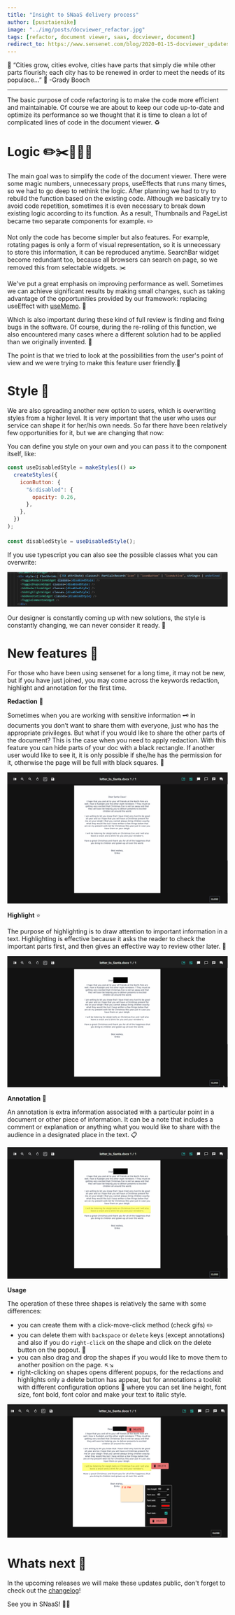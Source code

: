 ```yaml
---
title: "Insight to SNaaS delivery process"
author: [pusztaienike]
image: "../img/posts/docviewer_refactor.jpg"
tags: [refactor, document viewer, saas, docviewer, document]
redirect_to: https://www.sensenet.com/blog/2020-01-15-docviewer_updates
---
```


🌇 “Cities grow, cities evolve, cities have parts that simply die while other parts flourish; each city has to be renewed in order to meet the needs of its populace…” 🌆 -Grady Booch

---

The basic purpose of code refactoring is to make the code more efficient and maintainable. Of course we are about to keep our code up-to-date and optimize its performance so we thought that it is time to clean a lot of complicated lines of code in the document viewer. ♻️

# Logic ✏️✂️🚀🐛👭

The main goal was to simplify the code of the document viewer. There were some magic numbers, unnecessary props, useEffects that runs many times, so we had to go deep to rethink the logic. After planning we had to try to rebuild the function based on the existing code. Although we basically try to avoid code repetition, sometimes it is even necessary to break down existing logic according to its function. As a result, Thumbnails and PageList became two separate components for example. ✏️

Not only the code has become simpler but also features. For example, rotating pages is only a form of visual representation, so it is unnecessary to store this information, it can be reproduced anytime. SearchBar widget become redundant too, because all browsers can search on page, so we removed this from selectable widgets. ✂️

We've put a great emphasis on improving performance as well. Sometimes we can achieve significant results by making small changes, such as taking advantage of the opportunities provided by our framework: replacing useEffect with [useMemo](https://reactjs.org/docs/hooks-reference.html#usememo). 🚀

Which is also important during these kind of full review is finding and fixing bugs in the software. Of course, during the re-rolling of this function, we also encountered many cases where a different solution had to be applied than we originally invented. 🐛

The point is that we tried to look at the possibilities from the user's point of view and we were trying to make this feature user friendly.👭

# Style 🎨

We are also spreading another new option to users, which is overwriting styles from a higher level. It is very important that the user who uses our service can shape it for her/his own needs. So far there have been relatively few opportunities for it, but we are changing that now:

You can define you style on your own and you can pass it to the component itself, like:

```javascript
const useDisabledStyle = makeStyles(() =>
  createStyles({
    iconButton: {
      "&:disabled": {
        opacity: 0.26,
      },
    },
  })
);

const disabledStyle = useDisabledStyle();
```

If you use typescript you can also see the possible classes what you can overwrite:

<p align="center">
<img src="/img/posts/docviewer/overwrite_styles.png">
</p>

Our designer is constantly coming up with new solutions, the style is constantly changing, we can never consider it ready. 🎡

# New features 🎉

For those who have been using sensenet for a long time, it may not be new, but if you have just joined, you may come across the keywords redaction, highlight and annotation for the first time.

**Redaction** 🔳

Sometimes when you are working with sensitive information 🗝️ in documents you don’t want to share them with everyone, just who has the appropriate privileges. But what if you would like to share the other parts of the document? This is the case when you need to apply redaction.
With this feature you can hide parts of your doc with a black rectangle. If another user would like to see it, it is only possible if she/he has the permission for it, otherwise the page will be full with black squares. 🙈

<p align="center">
<img src="/img/posts/docviewer/redaction.gif">
</p>

**Highlight** ⭐

The purpose of highlighting is to draw attention to important information in a text. Highlighting is effective because it asks the reader to check the important parts first, and then gives an effective way to review other later. 📑

<p align="center">
<img src="/img/posts/docviewer/highlight.gif">
</p>

**Annotation** 💬

An annotation is extra information associated with a particular point in a document or other piece of information. It can be a note that includes a comment or explanation or anything what you would like to share with the audience in a designated place in the text. 📋

<p align="center">
<img src="/img/posts/docviewer/annotation.gif">
</p>

**Usage**

The operation of these three shapes is relatively the same with some differences:
- you can create them with a click-move-click method (check gifs) ✏️
- you can delete them with `backspace` or `delete` keys (except annotations) and also if you do `right-click` on the shape and click on the delete button on the popout. 🚮
- you can also drag and drop the shapes if you would like to move them to another position on the page. ↖️↘️
- right-clicking on shapes opens different popups, for the redactions and highlights only a delete button has appear, but for annotations a toolkit with different configuration options 🔧 where you can set line height, font size, font bold, font color and make your text to italic style.

<p align="center">
<img src="/img/posts/docviewer/right-click.png">
</p>

# Whats next 📅

In the upcoming releases we will make these updates public, don't forget to check out the [changelog](https://www.sensenet.com/frontend-updates)!

See you in SNaaS! 🚀🎉
